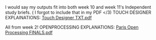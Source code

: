 
I would say my outputs fit into both week 10 and week 11's Independent study briefs. ( I forgot to include that in my PDF </3)
TOUCH DESIGNER EXPLAINATIONS:
[Touch Designer TXT.pdf](https://github.com/user-attachments/files/20565355/Touch.Designer.TXT.pdf)

All from week 2!
OPENPROCESSING EXPLANATIONS:
[Paris Open Processing FINALS.pdf](https://github.com/user-attachments/files/20565667/Paris.Open.Processing.FINALS.pdf)


